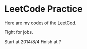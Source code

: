 # LeetCode Practice

Here are my codes of the [LeetCod](https://oj.leetcode.com/problems/).

Fight for jobs.

Start at 2014/8/4
Finish at ?
